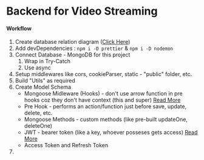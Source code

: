 # Backend for Video Streaming

#### Workflow

1. Create database relation diagram ([Click Here](https://app.eraser.io/workspace/YtPqZ1VogxGy1jzIDkzj))
2. Add devDependencies : `npm i -D prettier` & `npm i -D nodemon`
3. Connect Database - MongoDB for this project
   1. Wrap in Try-Catch
   2. Use async
4. Setup middlewares like cors, cookieParser, static - "public" folder, etc.
5. Build "Utils" as required
6. Create Model Schema
   - Mongoose Midleware (Hooks) - don't use arrow function in pre hooks coz they don't have context (this and super) [Read More](https://mongoosejs.com/docs/middleware.html)
   - Pre Hook - performs an action/function just before save, update, delete, etc.
   - Mongoose Methods - custom methods (like pre-built updateOne, deleteOne)
   - JWT - bearer token (like a key, whoever posseses gets access) [Read More](https://github.com/auth0/node-jsonwebtoken)
   - Access Token and Refresh Token
7. 

